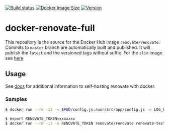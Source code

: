 [![Build status](https://github.com/renovatebot/docker-renovate-full/workflows/build/badge.svg)](https://github.com/renovatebot/docker-renovate-full/actions?query=workflow%3Abuild)
[![Docker Image Size](https://img.shields.io/docker/image-size/renovate/renovate/latest)](https://hub.docker.com/r/renovate/renovate)
[![Version](https://img.shields.io/docker/v/renovate/renovate/latest)](https://hub.docker.com/r/renovate/renovate)

# docker-renovate-full

This repository is the source for the Docker Hub image `renovate/renovate`. Commits to `master` branch are automatically built and published.
It will publish the `latest` and the versioned tags without suffix.
For the `slim` image see [here](https://github.com/renovatebot/docker-renovate)

## Usage

See [docs](https://github.com/renovatebot/renovate/blob/master/docs/development/self-hosting.md#self-hosting-renovate) for additional information to self-hosting renovate with docker.

### Samples

```sh
$ docker run --rm -it -v $PWD/config.js:/usr/src/app/config.js -e LOG_LEVEL=debug renovate/renovate --include-forks=true renovate-tests/gomod1
```

```sh
$ export RENOVATE_TOKEN=xxxxxxx
$ docker run --rm -it -e RENOVATE_TOKEN renovate/renovate renovate-tests/gomod1
```
